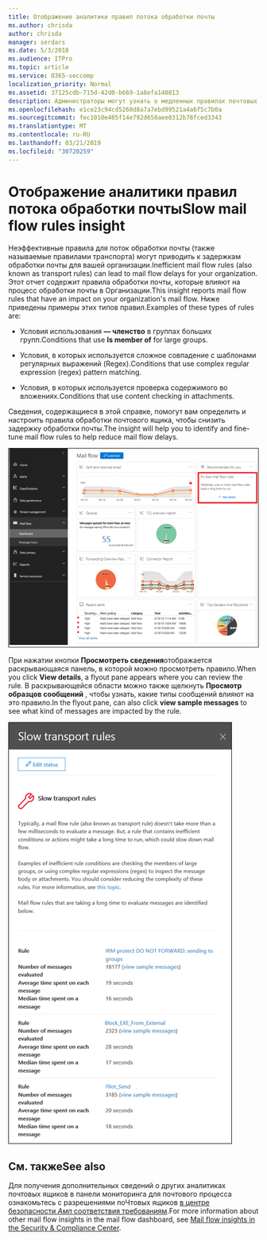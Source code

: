 ```yaml
---
title: Отображение аналитики правил потока обработки почты
ms.author: chrisda
author: chrisda
manager: serdars
ms.date: 5/3/2018
ms.audience: ITPro
ms.topic: article
ms.service: O365-seccomp
localization_priority: Normal
ms.assetid: 37125cdb-715d-42d0-b669-1a8efa140813
description: Администраторы могут узнать о медленных правилах почтовых ящиков в панели мониторинга почтовых ящиков в центре безопасности Office 365 Security _Амп_.
ms.openlocfilehash: e1ce23c94cd5260d8a7a7ebd99521a4a6f5c7b0a
ms.sourcegitcommit: fec1010e405f14e792d650aee0312b78fced3343
ms.translationtype: MT
ms.contentlocale: ru-RU
ms.lasthandoff: 03/21/2019
ms.locfileid: "30720259"
---
```

# <a name="slow-mail-flow-rules-insight"></a><span data-ttu-id="03a55-103">Отображение аналитики правил потока обработки почты</span><span class="sxs-lookup"><span data-stu-id="03a55-103">Slow mail flow rules insight</span></span>

<span data-ttu-id="03a55-104">Неэффективные правила для поток обработки почты (также называемые правилами транспорта) могут приводить к задержкам обработки почты для вашей организации.</span><span class="sxs-lookup"><span data-stu-id="03a55-104">Inefficient mail flow rules (also known as transport rules) can lead to mail flow delays for your organization.</span></span> <span data-ttu-id="03a55-105">Этот отчет содержит правила обработки почты, которые влияют на процесс обработки почты в Организации.</span><span class="sxs-lookup"><span data-stu-id="03a55-105">This insight reports mail flow rules that have an impact on your organization's mail flow.</span></span> <span data-ttu-id="03a55-106">Ниже приведены примеры этих типов правил.</span><span class="sxs-lookup"><span data-stu-id="03a55-106">Examples of these types of rules are:</span></span>

- <span data-ttu-id="03a55-107">Условия использования **— членство** в группах больших групп.</span><span class="sxs-lookup"><span data-stu-id="03a55-107">Conditions that use **Is member of** for large groups.</span></span>

- <span data-ttu-id="03a55-108">Условия, в которых используется сложное совпадение с шаблонами регулярных выражений (Regex).</span><span class="sxs-lookup"><span data-stu-id="03a55-108">Conditions that use complex regular expression (regex) pattern matching.</span></span>

- <span data-ttu-id="03a55-109">Условия, в которых используется проверка содержимого во вложениях.</span><span class="sxs-lookup"><span data-stu-id="03a55-109">Conditions that use content checking in attachments.</span></span>

<span data-ttu-id="03a55-110">Сведения, содержащиеся в этой справке, помогут вам определить и настроить правила обработки почтового ящика, чтобы снизить задержку обработки почты.</span><span class="sxs-lookup"><span data-stu-id="03a55-110">The insight will help you to identify and fine-tune mail flow rules to help reduce mail flow delays.</span></span>

![Медленные правила почтовых ящиков в панели мониторинга почтовых ящиков в центре безопасности _Амп_ соответствия требованиям Office 365](media/1dd90faa-f065-4b10-8b47-d35dc127fc26.png)

<span data-ttu-id="03a55-112">При нажатии кнопки **Просмотреть сведения**отображается раскрывающаяся панель, в которой можно просмотреть правило.</span><span class="sxs-lookup"><span data-stu-id="03a55-112">When you click **View details**, a flyout pane appears where you can review the rule.</span></span> <span data-ttu-id="03a55-113">В раскрывающейся области можно также щелкнуть **Просмотр образцов сообщений** , чтобы узнать, какие типы сообщений влияют на это правило.</span><span class="sxs-lookup"><span data-stu-id="03a55-113">In the flyout pane, can also click **view sample messages** to see what kind of messages are impacted by the rule.</span></span>

![РасКрывающаяся панель после нажатия кнопки Просмотреть сведения в разделе медленные почтовые ящики анализ правил в панели мониторинга почтового процесса](media/2cbd43b7-1f21-4338-a70c-7b50de5c69cd.png)

## <a name="see-also"></a><span data-ttu-id="03a55-115">См. также</span><span class="sxs-lookup"><span data-stu-id="03a55-115">See also</span></span>

<span data-ttu-id="03a55-116">Для получения дополнительных сведений о других аналитиках почтовых ящиков в панели мониторинга для почтового процесса ознакомьтесь с разрешениями поЧтовых ящиков [в центре безопасности _Амп_ соответствия требованиям](mail-flow-insights.md).</span><span class="sxs-lookup"><span data-stu-id="03a55-116">For more information about other mail flow insights in the mail flow dashboard, see [Mail flow insights in the Security & Compliance Center](mail-flow-insights.md).</span></span>
